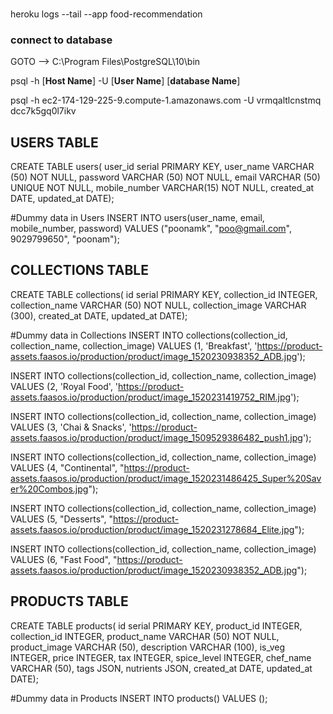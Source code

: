 ###
heroku logs --tail --app food-recommendation

### connect to database
GOTO --> C:\Program Files\PostgreSQL\10\bin

psql -h [**Host Name**] -U [**User Name**] [**database Name**]

psql -h ec2-174-129-225-9.compute-1.amazonaws.com -U vrmqaltlcnstmq dcc7k5gq0l7ikv

## USERS TABLE
CREATE TABLE users(
	user_id serial PRIMARY KEY, 
	user_name VARCHAR (50) NOT NULL, 
	password VARCHAR (50) NOT NULL, 
	email VARCHAR (50) UNIQUE NOT NULL, 
	mobile_number VARCHAR(15) NOT NULL, 
	created_at DATE, updated_at DATE);

#Dummy data in Users
INSERT INTO users(user_name, email, mobile_number, password) VALUES ("poonamk", "poo@gmail.com", 9029799650", "poonam");

## COLLECTIONS TABLE
CREATE TABLE collections(
	id serial PRIMARY KEY, 
	collection_id INTEGER, 
	collection_name VARCHAR (50) NOT NULL, 
	collection_image VARCHAR (300), 
	created_at DATE, updated_at DATE);

#Dummy data in Collections
INSERT INTO collections(collection_id, collection_name, collection_image) VALUES (1, 'Breakfast', 'https://product-assets.faasos.io/production/product/image_1520230938352_ADB.jpg');

INSERT INTO collections(collection_id, collection_name, collection_image) VALUES (2, 'Royal Food', 'https://product-assets.faasos.io/production/product/image_1520231419752_RIM.jpg');

INSERT INTO collections(collection_id, collection_name, collection_image) VALUES (3, 'Chai & Snacks', 'https://product-assets.faasos.io/production/product/image_1509529386482_push1.jpg');

INSERT INTO collections(collection_id, collection_name, collection_image) VALUES (4, "Continental", "https://product-assets.faasos.io/production/product/image_1520231486425_Super%20Saver%20Combos.jpg");

INSERT INTO collections(collection_id, collection_name, collection_image) VALUES (5, "Desserts", "https://product-assets.faasos.io/production/product/image_1520231278684_Elite.jpg");

INSERT INTO collections(collection_id, collection_name, collection_image) VALUES (6, "Fast Food", "https://product-assets.faasos.io/production/product/image_1520230938352_ADB.jpg");


## PRODUCTS TABLE
CREATE TABLE products(
	id serial PRIMARY KEY, 
	product_id INTEGER, 
	collection_id INTEGER, 
	product_name VARCHAR (50) NOT NULL, 
	product_image VARCHAR (50), 
	description VARCHAR (100), 
	is_veg INTEGER, 
	price INTEGER,
	tax INTEGER,
	spice_level INTEGER,
	chef_name VARCHAR (50),
	tags JSON,
	nutrients JSON,
	created_at DATE, updated_at DATE);

#Dummy data in Products
INSERT INTO products() VALUES ();

